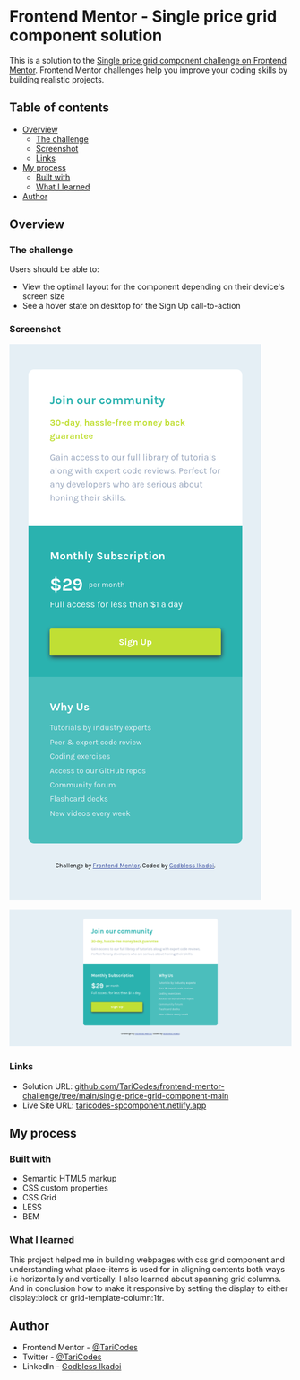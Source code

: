 # Frontend Mentor - Single price grid component solution

This is a solution to the [Single price grid component challenge on Frontend Mentor](https://www.frontendmentor.io/challenges/single-price-grid-component-5ce41129d0ff452fec5abbbc). Frontend Mentor challenges help you improve your coding skills by building realistic projects.

## Table of contents

- [Overview](#overview)
  - [The challenge](#the-challenge)
  - [Screenshot](#screenshot)
  - [Links](#links)
- [My process](#my-process)
  - [Built with](#built-with)
  - [What I learned](#what-i-learned)
- [Author](#author)

## Overview

### The challenge

Users should be able to:

- View the optimal layout for the component depending on their device's screen size
- See a hover state on desktop for the Sign Up call-to-action

### Screenshot

![Mobile view](public/assets/images/screenshot/Screenshot-Single-Price-Grid-Component-mobile.png)

![Desktop view](public/assets/images/screenshot/Screenshot-Single-Price-Grid-Component-Desktop.png)

### Links

- Solution URL: [github.com/TariCodes/frontend-mentor-challenge/tree/main/single-price-grid-component-main](https://github.com/TariCodes/frontend-mentor-challenge/tree/main/single-price-grid-component-main)
- Live Site URL: [taricodes-spcomponent.netlify.app](https://taricodes-spcomponent.netlify.app)

## My process

### Built with

- Semantic HTML5 markup
- CSS custom properties
- CSS Grid
- LESS
- BEM

### What I learned

This project helped me in building webpages with css grid component and understanding what place-items is used for in aligning contents both ways i.e horizontally and vertically. I also learned about spanning grid columns. And in conclusion how to make it responsive by setting the display to either display:block or grid-template-column:1fr.

## Author

- Frontend Mentor - [@TariCodes](https://www.frontendmentor.io/profile/@TariCodes)
- Twitter - [@TariCodes](https://www.twitter.com/@TariCodes)
- LinkedIn - [Godbless Ikadoi](https://www.linkedin.com/in/godbless-ikadoi-b61b042b0)
